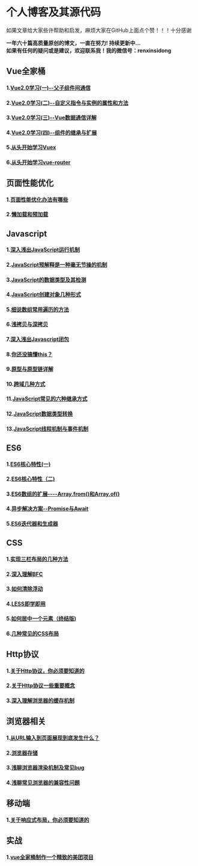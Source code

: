# 个人博客及其源代码
如果文章给大家些许帮助和启发，麻烦大家在GitHub上面点个赞！！！十分感谢

**一年六十篇高质量原创的博文，一直在努力! 持续更新中...**  
**如果有任何的疑问或是建议，欢迎联系我！我的微信号：renxinsidong**
## Vue全家桶
#### 1.[Vue2.0学习(一)--父子组件间通信](https://github.com/ljianshu/Blog/issues/32)
#### 2.[Vue2.0学习(二)--自定义指令与实例的属性和方法](https://github.com/ljianshu/Blog/issues/33)
#### 3.[Vue2.0学习(三)--Vue数据通信详解](https://github.com/ljianshu/Blog/issues/34)
#### 4.[Vue2.0学习(四)--组件的继承与扩展](https://github.com/ljianshu/Blog/issues/35)

#### 5.[从头开始学习Vuex](https://github.com/ljianshu/Blog/issues/36)
#### 6.[从头开始学习vue-router](https://github.com/ljianshu/Blog/issues/39)

## 页面性能优化
#### 1.[页面性能优化办法有哪些](https://github.com/ljianshu/Blog/issues/9)
#### 2.[懒加载和预加载](https://github.com/ljianshu/Blog/issues/8)

## Javascript
#### 1.[深入浅出JavaScript运行机制](https://github.com/ljianshu/Blog/issues/2)
#### 2.[JavaScript预解释是一种毫无节操的机制](https://github.com/ljianshu/Blog/issues/3)
#### 3.[JavaScript的数据类型及其检测](https://github.com/ljianshu/Blog/issues/4)
#### 4.[JavaScript创建对象几种形式 ](https://github.com/ljianshu/Blog/issues/17)
#### 5.[细说数组常用遍历的方法](https://github.com/ljianshu/Blog/issues/31)
#### 6.[浅拷贝与深拷贝](https://github.com/ljianshu/Blog/issues/5)
#### 7.[深入浅出Javascript闭包](https://github.com/ljianshu/Blog/issues/6)
#### 8.[你还没搞懂this？](https://github.com/ljianshu/Blog/issues/7)
#### 9.[原型与原型链详解](https://github.com/ljianshu/Blog/issues/18)
#### 10.[跨域几种方式](https://github.com/ljianshu/Blog/issues/30)
#### 11.[JavaScript常见的六种继承方式](https://github.com/ljianshu/Blog/issues/20)
#### 12.[JavaScript数据类型转换](https://github.com/ljianshu/Blog/issues/1)
#### 13.[JavaScript线程机制与事件机制](https://github.com/ljianshu/Blog/issues/28)
## ES6
#### 1.[ES6核心特性(一)](https://github.com/ljianshu/Blog/issues/10)
#### 2.[ES6核心特性（二)](https://github.com/ljianshu/Blog/issues/11)
#### 3.[ES6数组的扩展----Array.from()和Array.of()](https://github.com/ljianshu/Blog/issues/12)
#### 4.[异步解决方案--Promise与Await](https://github.com/ljianshu/Blog/issues/13)
#### 5.[ES6迭代器和生成器](https://github.com/ljianshu/Blog/issues/42)
## CSS
#### 1.[实现三栏布局的几种方法](https://github.com/ljianshu/Blog/issues/14)
#### 2.[深入理解BFC](https://github.com/ljianshu/Blog/issues/15)
#### 3.[如何清除浮动](https://github.com/ljianshu/Blog/issues/16)
#### 4.[LESS即学即用](https://github.com/ljianshu/Blog/issues/19)
#### 5.[如何居中一个元素（终结版)](https://github.com/ljianshu/Blog/issues/29)
#### 6.[几种常见的CSS布局](https://github.com/ljianshu/Blog/issues/40)
## Http协议
#### 1.[关于Http协议，你必须要知道的](https://github.com/ljianshu/Blog/issues/21)
#### 2.[关于Http协议一些重要概念](https://github.com/ljianshu/Blog/issues/22)
#### 3.[深入理解浏览器的缓存机制](https://github.com/ljianshu/Blog/issues/23)
## 浏览器相关
#### 1.[从URL输入到页面展现到底发生什么？](https://github.com/ljianshu/Blog/issues/24)
#### 2.[浏览器存储](https://github.com/ljianshu/Blog/issues/25)
#### 3.[浅聊浏览器渲染机制及常见bug](https://github.com/ljianshu/Blog/issues/26)
#### 4.[浅聊常见浏览器的兼容性问题](https://github.com/ljianshu/Blog/issues/27)
## 移动端
#### 1.[关于响应式布局，你必须要知道的](https://github.com/ljianshu/Blog/issues/38)

## 实战
#### 1.[vue全家桶制作一个精致的美团项目](https://github.com/ljianshu/Blog/issues/37)
